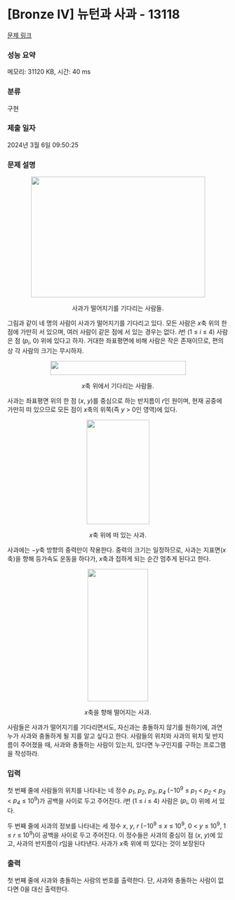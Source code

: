 # [Bronze IV] 뉴턴과 사과 - 13118 

[문제 링크](https://www.acmicpc.net/problem/13118) 

### 성능 요약

메모리: 31120 KB, 시간: 40 ms

### 분류

구현

### 제출 일자

2024년 3월 6일 09:50:25

### 문제 설명

<p style="text-align: center;"><img alt="" src="https://onlinejudgeimages.s3-ap-northeast-1.amazonaws.com/problem/13118/img1.png" style="height:275px; width:397px"></p>

<p style="text-align: center;">사과가 떨어지기를 기다리는 사람들.</p>

<p>그림과 같이 네 명의 사람이 사과가 떨어지기를 기다리고 있다. 모든 사람은 <em>x</em>축 위의 한 점에 가만히 서 있으며, 여러 사람이 같은 점에 서 있는 경우는 없다. <em>i</em>번 (1 ≤ <em>i</em> ≤ 4) 사람은 점 (<em>p<sub>i</sub></em>, 0) 위에 있다고 하자. 거대한 좌표평면에 비해 사람은 작은 존재이므로, 편의상 각 사람의 크기는 무시하자.</p>

<p style="text-align: center;"><img alt="" src="https://onlinejudgeimages.s3-ap-northeast-1.amazonaws.com/problem/13118/figure_1.png" style="height:32px; width:309px"></p>

<p style="text-align: center;"><em>x</em>축 위에서 기다리는 사람들.</p>

<p>사과는 좌표평면 위의 한 점 (<em>x</em>, <em>y</em>)를 중심으로 하는 반지름이 <em>r</em>인 원이며, 현재 공중에 가만히 떠 있으므로 모든 점이 <em>x</em>축의 위쪽(즉 <em>y</em> > 0인 영역)에 있다.</p>

<p style="text-align: center;"><img alt="" src="https://onlinejudgeimages.s3-ap-northeast-1.amazonaws.com/problem/13118/figure_2.png" style="height:238px; width:143px"></p>

<p style="text-align: center;"><em>x</em>축 위에 떠 있는 사과.</p>

<p>사과에는 −<em>y</em>축 방향의 중력만이 작용한다. 중력의 크기는 일정하므로, 사과는 지표면(<em>x</em>축)을 향해 등가속도 운동을 하다가, <em>x</em>축과 접하게 되는 순간 멈추게 된다고 한다.</p>

<p style="text-align: center;"><img alt="" src="https://onlinejudgeimages.s3-ap-northeast-1.amazonaws.com/problem/13118/figure_3.png" style="height:302px; width:138px"></p>

<p style="text-align: center;"><em>x</em>축을 향해 떨어지는 사과.</p>

<p>사람들은 사과가 떨어지기를 기다리면서도, 자신과는 충돌하지 않기를 원하기에, 과연 누가 사과와 충돌하게 될 지를 알고 싶다고 한다. 사람들의 위치와 사과의 위치 및 반지름이 주어졌을 때, 사과와 충돌하는 사람이 있는지, 있다면 누구인지를 구하는 프로그램을 작성하라.</p>

### 입력 

 <p>첫 번째 줄에 사람들의 위치를 나타내는 네 정수 <em>p<sub>1</sub></em>, <em>p<sub>2</sub></em>, <em>p<sub>3</sub></em>, <em>p<sub>4</sub></em> (−10<sup>9</sup> ≤ <em>p<sub>1</sub></em> < <em>p<sub>2</sub></em> < <em>p<sub>3</sub></em> < <em>p<sub>4</sub></em> ≤ 10<sup>9</sup>)가 공백을 사이로 두고 주어진다. <em>i</em>번 (1 ≤ <em>i</em> ≤ 4) 사람은 (<em>p<sub>i</sub></em>, 0) 위에 서 있다.</p>

<p>두 번째 줄에 사과의 정보를 나타내는 세 정수 <em>x</em>, <em>y</em>, <em>r</em> (−10<sup>9</sup> ≤ <em>x</em> ≤ 10<sup>9</sup>, 0 < <em>y</em> ≤ 10<sup>9</sup>, 1 ≤ <em>r</em> ≤ 10<sup>9</sup>)이 공백을 사이로 두고 주어진다. 이 정수들은 사과의 중심이 점 (<em>x</em>, <em>y</em>)에 있고, 사과의 반지름이 <em>r</em>임을 나타낸다. 사과가 <em>x</em>축 위에 떠 있다는 것이 보장된다</p>

### 출력 

 <p>첫 번째 줄에 사과와 충돌하는 사람의 번호를 출력한다. 단, 사과와 충돌하는 사람이 없다면 0을 대신 출력한다.</p>

